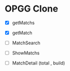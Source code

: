 # OPGG Clone 

- [x] getMatchs
- [x] getMatch
- [ ] MatchSearch
- [ ] ShowMatchs
- [ ] MatchDetail (total , build)

